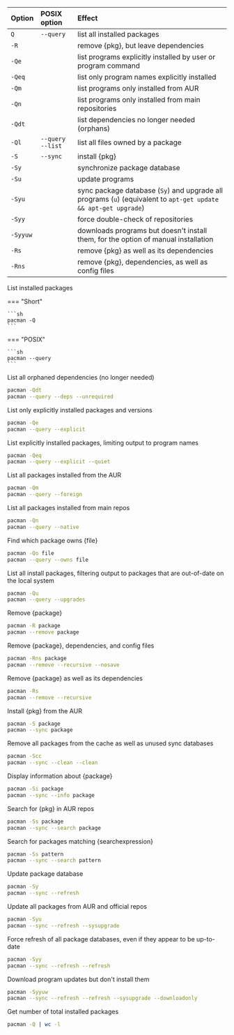 | Option   | POSIX option       | Effect                                                                                                          |
| :------- | :----------------- | :-------------------------------------------------------------------------------------------------------------- |
| `Q`      | `--query`          | list all installed packages                                                                                     |
| `-R`     |                    | remove {pkg}, but leave dependencies                                                                            |
| `-Qe`    |                    | list programs explicitly installed by user or program command                                                   |
| `-Qeq`   |                    | list only program names explicitly installed                                                                    |
| `-Qm`    |                    | list programs only installed from AUR                                                                           |
| `-Qn`    |                    | list programs only installed from main repositories                                                             |
| `-Qdt`   |                    | list dependencies no longer needed (orphans)                                                                    |
| `-Ql`    | `--query` `--list` | list all files owned by a package                                                                               |
| `-S`     | `--sync`           | install {pkg}                                                                                                   |
| `-Sy`    |                    | synchronize package database                                                                                    |
| `-Su`    |                    | update programs                                                                                                 |
| `-Syu`   |                    | sync package database (`Sy`) and upgrade all programs (`u`) (equivalent to `apt-get update && apt-get upgrade`) |
| `-Syy`   |                    | force double-check of repositories                                                                              |
| `-Syyuw` |                    | downloads programs but doesn't install them, for the option of manual installation                              |
| `-Rs`    |                    | remove {pkg} as well as its dependencies                                                                        |
| `-Rns`   |                    | remove {pkg}, dependencies, as well as config files                                                             |

List installed packages

=== "Short"

    ```sh
    pacman -Q
    ```

=== "POSIX"

    ```sh
    pacman --query
    ```

List all orphaned dependencies (no longer needed)
```sh
pacman -Qdt
pacman --query --deps --unrequired
```
List only explicitly installed packages and versions
```sh
pacman -Qe
pacman --query --explicit
```
List explicitly installed packages, limiting output to program names
```sh
pacman -Qeq
pacman --query --explicit --quiet
```
List all packages installed from the AUR
```sh
pacman -Qm
pacman --query --foreign
```
List all packages installed from main repos
```sh
pacman -Qn
pacman --query --native
```
Find which package owns {file}
```sh
pacman -Qo file
pacman --query --owns file
```
List all install packages, filtering output to packages that are out-of-date on the local system
```sh
pacman -Qu
pacman --query --upgrades
```
Remove {package}
```sh
pacman -R package
pacman --remove package
```
Remove {package}, dependencies, and config files
```sh
pacman -Rns package
pacman --remove --recursive --nosave
```
Remove {package} as well as its dependencies
```sh
pacman -Rs
pacman --remove --recursive
```
Install {pkg} from the AUR
```sh
pacman -S package
pacman --sync package
```
Remove all packages from the cache as well as unused sync databases
```sh
pacman -Scc
pacman --sync --clean --clean
```
Display information about {package}
```sh
pacman -Si package
pacman --sync --info package
```
Search for {pkg} in AUR repos
```sh
pacman -Ss package
pacman --sync --search package
```
Search for packages matching {searchexpression}
```sh
pacman -Ss pattern
pacman --sync --search pattern
```
Update package database
```sh
pacman -Sy
pacman --sync --refresh
```
Update all packages from AUR and official repos
```sh
pacman -Syu
pacman --sync --refresh --sysupgrade
```
Force refresh of all package databases, even if they appear to be up-to-date
```sh
pacman -Syy
pacman --sync --refresh --refresh
```
Download program updates but don't install them
```sh
pacman -Syyuw
pacman --sync --refresh --refresh --sysupgrade --downloadonly
```
Get number of total installed packages
```sh
pacman -Q | wc -l
```